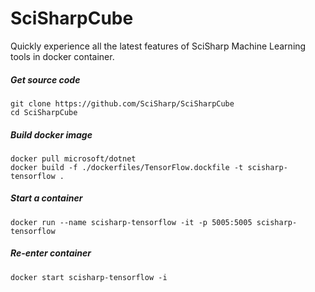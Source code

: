 # SciSharpCube
Quickly experience all the latest features of SciSharp Machine Learning tools in docker container.

##### Get source code
```shell
git clone https://github.com/SciSharp/SciSharpCube
cd SciSharpCube
```
##### Build docker image
```shell
docker pull microsoft/dotnet
docker build -f ./dockerfiles/TensorFlow.dockfile -t scisharp-tensorflow .
```
##### Start a container
```shell
docker run --name scisharp-tensorflow -it -p 5005:5005 scisharp-tensorflow
```
##### Re-enter container
```shell
docker start scisharp-tensorflow -i
```